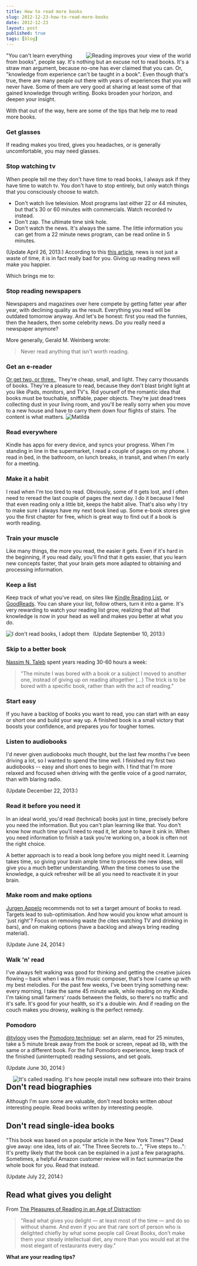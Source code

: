 ```yaml
---
title: How to read more books
slug: 2012-12-23-how-to-read-more-books
date: 2012-12-23
layout: post
published: true
tags: [blog]
---
```


<img style="float:right;margin-left: 10px" src="/img/posts/2012-12-23/reading_improves_your_view_of_the_world.jpg" alt="Reading improves your view of the world">

"You can't learn everything from books", people say. It's nothing but an excuse not to read books. It's a straw man argument,
because no-one has ever claimed that you can. Or, "knowledge from experience can't be taught in a book". Even though that's true,
there are many people out there with years of experiences that you will never have. Some of them are very good at sharing at least
some of that gained knowledge through writing. Books broaden your horizon, and deepen your insight.


With that out of the way, here are some of the tips that help me to read more books.

### Get glasses

If reading makes you tired, gives you headaches, or is generally uncomfortable, you may need glasses.

### Stop watching tv

When people tell me they don't have time to read books, I always ask if they have time to watch tv. You don't have to stop entirely,
but only watch things that you consciously choose to watch.

- Don't watch live television. Most programs last either 22 or 44 minutes, but that's 30 or 60 minutes with commercials. Watch recorded tv instead.
- Don't zap. The ultimate time sink hole.
- Don't watch the news. It's always the same. The little information you can get from a 22 minute news program, can be read online in 5 minutes.

(Update April 26, 2013:)
According to this [this article](http://www.guardian.co.uk/media/2013/apr/12/news-is-bad-rolf-dobelli), news is not just a
waste of time, it is in fact really bad for you. Giving up reading news will make you happier.

Which brings me to:

### Stop reading newspapers

Newspapers and magazines over here compete by getting fatter year after year, with declining quality as the result. Everything you read
will be outdated tomorrow anyway. And let's be honest: first you read the funnies, then the headers, then some celebrity
news. Do you really need a newspaper anymore?

More generally, Gerald M. Weinberg wrote:

<blockquote>Never read anything that isn't worth reading.</blockquote>

### Get an e-reader

<a href="http://www.amazon.com/gp/product/B007HCCNJU/ref=as_li_tl?ie=UTF8&camp=1789&creative=390957&creativeASIN=B007HCCNJU&linkCode=as2&tag=verraesnet-20&linkId=PAXYR27D7TJUIIG3">
Or get two, or three.
</a><img src="http://ir-na.amazon-adsystem.com/e/ir?t=verraesnet-20&l=as2&o=1&a=B007HCCNJU" width="1" height="1" border="0" alt="" style="border:none !important; margin:0px !important;" />
They're cheap, small, and light. They carry thousands of books. They're a pleasure to read, because
they don't blast bright light at you like iPads, monitors, and TV's. Rid yourself of the romantic idea that books must
 be touchable, sniffable, paper objects. They're just dead trees collecting dust in your living room, and you'll be
 really sorry when you move to a new house and have to carry them down four flights of stairs. The content is what matters.

<img style="" src="/img/posts/2012-12-23/matilda-roald-dahl.jpg" alt="Matilda">

### Read everywhere

Kindle has apps for every device, and syncs your progress. When I'm standing in line in the supermarket, I read a couple of
pages on my phone. I read in bed, in the bathroom, on lunch breaks, in transit, and when I'm early for a meeting.

### Make it a habit

I read when I'm too tired to read. Obviously, some of it gets lost, and I often need to reread the last couple of pages
the next day. I do it because I feel that even reading only a little bit, keeps the habit alive. That's also why I try to make
 sure I always have my next book lined up. Some e-book stores give you the first chapter for free, which is great way to find
 out if a book is worth reading.

### Train your muscle

Like many things, the more you read, the easier it gets. Even if it's hard in the beginning, if you read daily, you'll find that
it gets easier, that you learn new concepts faster, that your brain gets more adapted to obtaining and processing information.

### Keep a list

Keep track of what you've read, on sites like [Kindle Reading List](https://kindle.amazon.com/), or [GoodReads](http://www.goodreads.com/).
 You can share your list, follow others, turn it into a game. It's very rewarding to watch your reading list grow, realizing that all that
 knowledge is now in your head as well and makes you better at what you do.


<img style="float:left;margin-right: 10px" src="/img/posts/2012-12-23/adopt_books_small.jpg" alt="I don't read books, I adopt them">


(Update September 10, 2013:)

### Skip to a better book

[Nassim N. Taleb](http://verraes.net/2013/08/antifragile-nassim-nicholas-taleb/) spent years reading 30-60 hours a week:

<blockquote>"The minute I was bored with a book or a subject I moved to another one, instead of giving up on reading altogether (...)
The trick is to be bored with a specific book, rather than with the act of reading."</blockquote>

### Start easy

If you have a backlog of books you want to read, you can start with an easy or short one and build your way up.
A finished book is a small victory that boosts your confidence, and prepares you for tougher tomes.

### Listen to audiobooks

I'd never given audiobooks much thought, but the last few months I've been driving a lot, so I wanted to spend the time well.
I finished my first two audiobooks -- easy and short ones to begin with. I find that I'm more relaxed and focused when driving with
 the gentle voice of a good narrator, than with blaring radio.

(Update December 22, 2013:)

### Read it before you need it

In an ideal world, you'd read (technical) books just in time, precisely before you need the information. But you can't plan learning like that.
You don't know how much time you'll need to read it, let alone to have it sink in. When you need information to finish a task
you're working on, a book is often not the right choice.

A better approach is to read a book long before you might need it. Learning takes time, so giving your brain ample time to process the new
ideas, will give you a much better understanding. When the time comes to use the knowledge, a quick refresher will be all you need to
reactivate it in your brain.


### Make room and make options

[Jurgen Appelo](http://www.noop.nl/2013/12/dont-make-goals-make-room-and-make-options.html) recommends not to set a target
amount of books to read. Targets lead to sub-optimisation. And how would you know what amount is 'just right'? Focus on removing
waste (he cites watching TV and drinking in bars), and on making options (have a backlog and always bring reading material).

(Update June 24, 2014:)

### Walk 'n' read

I've always felt walking was good for thinking and getting the creative juices flowing &ndash; back when I was a film music composer, that's how I came up with my best melodies. For the past few weeks, I've been trying something new: every morning, I take the same 45 minute walk, while reading on my Kindle. I'm taking small farmers' roads between the fields, so there's no traffic and it's safe. It's good for your health, so it's a double win. And if reading on the couch makes you drowsy, walking is the perfect remedy.

### Pomodoro

[@tvlooy](https://twitter.com/tvlooy/status/481500378362818560) uses the [Pomodoro technique](http://pomodorotechnique.com/): set an alarm, read for 25 minutes, take a 5 minute break away from the book or screen, repeat ad lib, with the same or a different book. For the full Pomodoro experience, keep track of the finished (uninterrupted) reading sessions, and set goals.


(Update June 30, 2014:)

<img style="float:right;margin-left: 10px" src="/img/posts/2012-12-23/install-software-in-brain.jpg" alt="It's called reading. It's how people install new software into their brains">


## Don't read biographies

Although I'm sure some are valuable, don't read books written *about* interesting people. Read books written *by* interesting people.

## Don't read single-idea books

"This book was based on a popular article in the New York Times"? Dead give away: one idea, lots of air. "The Three Secrets to...", "Five steps to...": It's pretty likely that the book can be explained in a just a few paragraphs. Sometimes, a helpful Amazon customer review will in fact summarize the whole book for you. Read that instead. 


(Update July 22, 2014:)

## Read what gives you delight

From [The Pleasures of Reading in an Age of Distraction](http://www.farnamstreetblog.com/2013/01/the-pleasures-of-reading-in-an-age-of-distraction/): 
<blockquote>"Read what gives you delight — at least most of the time — and do so without shame. And even if you are that rare sort of person who is delighted chiefly by what some people call Great Books, don’t make them your steady intellectual diet, any more than you would eat at the most elegant of restaurants every day."</blockquote>




**What are your reading tips?**
